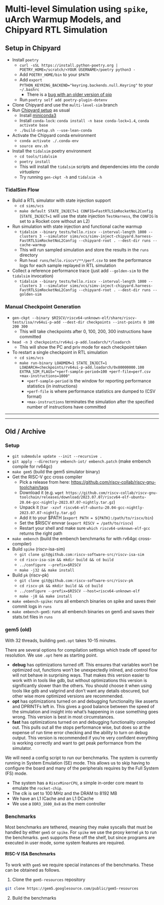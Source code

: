 # Multi-level Simulation using `spike`, uArch Warmup Models, and Chipyard RTL Simulation

## Setup in Chipyard

- Install `poetry`
    - `curl -sSL https://install.python-poetry.org | POETRY_HOME=/scratch/<YOUR USERNAME>/poetry python3 -`
    - Add `POETRY_HOME/bin` to your `$PATH`
    - Add `export PYTHON_KEYRING_BACKEND="keyring.backends.null.Keyring"` to your `~/.bashrc`
        - There is a [bug with an older version of pip](https://github.com/python-poetry/poetry/issues/3365)
    - Run `poetry self add poetry-plugin-dotenv`
- Clone Chipyard and use the `multi-level-sim` branch
- Run [Chipyard setup](https://chipyard.readthedocs.io/en/stable/Chipyard-Basics/Initial-Repo-Setup.html) as usual
    - Install [miniconda3](https://github.com/conda-forge/miniforge/#download)
    - Install `conda-lock`: `conda install -n base conda-lock=1.4`, `conda activate base`
    - `./build-setup.sh --use-lean-conda`
- Activate the Chipyard conda environment
    - `conda activate ./.conda-env`
    - `source env.sh`
- Install the `tidalsim` poetry environment
    - `cd tools/tidalsim`
    - `poetry install`
    - This will install the `tidalsim` scripts and dependencies into the *conda virtualenv*
    - Try running `gen-ckpt -h` and `tidalsim -h`

### TidalSim Flow

- Build a RTL simulator with state injection support
    - `cd sims/vcs`
    - `make default STATE_INJECT=1 CONFIG=FastRTLSimRocketNoL2Config` (`STATE_INJECT=1` will use the state injection `TestHarness`, the `CONFIG` is set to a Rocket core without an L2)
- Run simulation with state injection and functional cache warmup
    - `tidalsim --binary tests/hello.riscv --interval-length 1000 --clusters 3 --simulator sims/vcs/simv-inject-chipyard.harness-FastRTLSimRocketNoL2Config --chipyard-root . --dest-dir runs --cache-warmup`
    - This will run sampled simulation and store the results in the `runs` directory
    - Run `head runs/hello.riscv*/**/perf.csv` to see the performance logs for each sample replayed in RTL simulation
- Collect a reference performance trace (just add `--golden-sim` to the `tidalsim` invocation)
    - `tidalsim --binary tests/hello.riscv --interval-length 1000 --clusters 3 --simulator sims/vcs/simv-inject-chipyard.harness-FastRTLSimRocketNoL2Config --chipyard-root . --dest-dir runs --golden-sim`

### Manual Checkpoint Generation

- `gen-ckpt --binary $RISCV/riscv64-unknown-elf/share/riscv-tests/isa/rv64ui-p-add --dest-dir checkpoints --inst-points 0 100 200 300`
    - This will take checkpoints after 0, 100, 200, 300 instructions have committed
- `head -n 3 checkpoints/rv64ui-p-add.loadarch/*/loadarch`
    - This will show the PC and priv mode for each checkpoint taken
- To restart a single checkpoint in RTL simulation
    - `cd sims/vcs`
    - `make run-binary LOADMEM=1 STATE_INJECT=1 LOADARCH=checkpoints/rv64ui-p-add.loadarch/0x80000000.100 EXTRA_SIM_FLAGS="+perf-sample-period=100 +perf-file=perf.csv +max-instructions=1000"`
        - `+perf-sample-period` is the window for reporting performance statistics (in instructions)
        - `+perf-file` is where performance statistics are dumped to (CSV format)
        - `+max-instructions` terminates the simulation after the specified number of instructions have committed

---

---

## Old / Archive

### Setup

- `git submodule update --init --recursive .`
- `git apply --directory embench-iot/ embench.patch` (make embench compile for rv64gc)
- `make gem5` (build the gem5 simulator binary)
- Get the RISC-V gcc cross compiler
    - Pick a release from here: https://github.com/riscv-collab/riscv-gnu-toolchain/tags
    - Download it (e.g. `wget https://github.com/riscv-collab/riscv-gnu-toolchain/releases/download/2023.07.07/riscv64-elf-ubuntu-20.04-gcc-nightly-2023.07.07-nightly.tar.gz`)
    - Unpack it (`tar -xzvf riscv64-elf-ubuntu-20.04-gcc-nightly-2023.07.07-nightly.tar.gz`)
    - Add it to your $PATH (`export PATH = ${PATH}:/path/to/riscv/bin`)
    - Set the $RISCV envvar (`export RISCV = /path/to/riscv`)
    - Restart your shell and make sure `which riscv64-unknown-elf-gcc` returns the right path
- `make embench` (build the embench benchmarks for with rv64gc cross-compiler)
- Build `spike` (riscv-isa-sim)
    - `git clone git@github.com:riscv-software-src/riscv-isa-sim`
    - `cd riscv-isa-sim && mkdir build && cd build`
    - `../configure --prefix=$RISCV`
    - `make -j32 && make install`
- Build `pk` (riscv-pk)
    - `git clone git@github.com:riscv-software-src/riscv-pk`
    - `cd riscv-pk && mkdir build && cd build`
    - `../configure --prefix=$RISCV --host=riscv64-unknown-elf`
    - `make -j8 && make install`
- `make embench-spike`: runs all embench binaries on spike and saves their commit logs in `runs`
- `make embench-gem5`: runs all embench binaries on gem5 and saves their stats.txt files in `runs`

### gem5 (old)

With 32 threads, building `gem5.opt` takes 10-15 minutes.

There are several options for compilation settings which trade off speed for resolution.
We use `.opt` here as starting point.

- **debug** has optimizations turned off. This ensures that variables won’t be optimized out, functions won’t be unexpectedly inlined, and control flow will not behave in surprising ways. That makes this version easier to work with in tools like gdb, but without optimizations this version is significantly slower than the others. You should choose it when using tools like gdb and valgrind and don’t want any details obscured, but other wise more optimized versions are recommended.
- **opt** has optimizations turned on and debugging functionality like asserts and DPRINTFs left in. This gives a good balance between the speed of the simulation and insight into what’s happening in case something goes wrong. This version is best in most circumstances.
- **fast** has optimizations turned on and debugging functionality compiled out. This pulls out all the stops performance wise, but does so at the expense of run time error checking and the ability to turn on debug output. This version is recommended if you’re very confident everything is working correctly and want to get peak performance from the simulator.

We will need a config script to run our benchmarks.
The system is currently running in System Emulation (SE) mode.
This allows us to skip having to configure the board and many of the peripherals requires by the Full System (FS) mode.

- The system has a `RiscvMinorCPU`, a simple in-order core meant to emulate the `rocket-chip`.
- The clk is set to 100 MHz and the DRAM to 8192 MB
- We have an L1 ICache and an L1 DCache
- We use a `DDR3_1600_8x8` as the mem controller

### Benchmarks

Most benchmarks are tethered, meaning they make syscalls that must be handled by either `gem5` or `spike`. For `spike` we use the proxy kernel `pk` to run the benchmarks. `gem5` supports these off the shelf, but since programs are executed in user mode, some system features are required.

#### RISC-V ISA Benchmarks

To work with `gem5` we require special instances of the benchmarks. These can be obtained as follows.

1. Clone the `gem5-resources` repository
```sh
git clone https://gem5.googlesource.com/public/gem5-resources
```
2. Build the benchmarks

